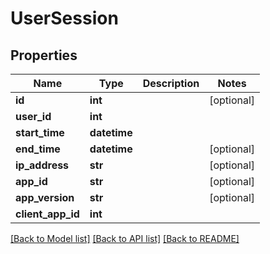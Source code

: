 # UserSession

## Properties
Name | Type | Description | Notes
------------ | ------------- | ------------- | -------------
**id** | **int** |  | [optional] 
**user_id** | **int** |  | 
**start_time** | **datetime** |  | 
**end_time** | **datetime** |  | [optional] 
**ip_address** | **str** |  | [optional] 
**app_id** | **str** |  | [optional] 
**app_version** | **str** |  | [optional] 
**client_app_id** | **int** |  | 

[[Back to Model list]](../README.md#documentation-for-models) [[Back to API list]](../README.md#documentation-for-api-endpoints) [[Back to README]](../README.md)

